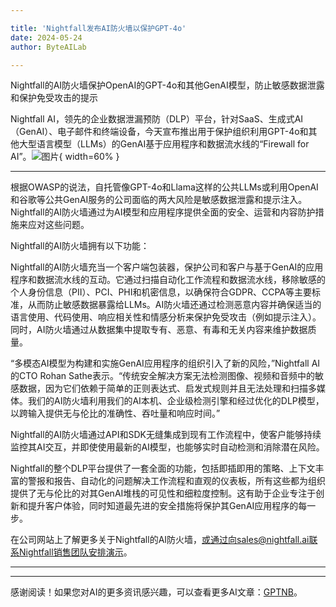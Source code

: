 ```yaml
---

title: 'Nightfall发布AI防火墙以保护GPT-4o'
date: 2024-05-24
author: ByteAILab

---
```


Nightfall的AI防火墙保护OpenAI的GPT-4o和其他GenAI模型，防止敏感数据泄露和保护免受攻击的提示

Nightfall AI，领先的企业数据泄漏预防（DLP）平台，针对SaaS、生成式AI（GenAI）、电子邮件和终端设备，今天宣布推出用于保护组织利用GPT-4o和其他大型语言模型（LLMs）的GenAI基于应用程序和数据流水线的“Firewall for AI”。![图片](https://ai-techpark.com/wp-content/uploads/2024/05/Nightfall-960x540.jpg){ width=60% }

---


根据OWASP的说法，自托管像GPT-4o和Llama这样的公共LLMs或利用OpenAI和谷歌等公共GenAI服务的公司面临的两大风险是敏感数据泄露和提示注入。Nightfall的AI防火墙通过为AI模型和应用程序提供全面的安全、运营和内容防护措施来应对这些问题。

Nightfall的AI防火墙拥有以下功能：

Nightfall的AI防火墙充当一个客户端包装器，保护公司和客户与基于GenAI的应用程序和数据流水线的互动。它通过扫描自动化工作流程和数据流水线，移除敏感的个人身份信息（PII）、PCI、PHI和机密信息，以确保符合GDPR、CCPA等主要标准，从而防止敏感数据暴露给LLMs。AI防火墙还通过检测恶意内容并确保适当的语言使用、代码使用、响应相关性和情感分析来保护免受攻击（例如提示注入）。同时，AI防火墙通过从数据集中提取专有、恶意、有毒和无关内容来维护数据质量。

“多模态AI模型为构建和实施GenAI应用程序的组织引入了新的风险，”Nightfall AI的CTO Rohan Sathe表示。“传统安全解决方案无法检测图像、视频和音频中的敏感数据，因为它们依赖于简单的正则表达式、启发式规则并且无法处理和扫描多媒体。我们的AI防火墙利用我们的AI本机、企业级检测引擎和经过优化的DLP模型，以跨输入提供无与伦比的准确性、吞吐量和响应时间。”

Nightfall的AI防火墙通过API和SDK无缝集成到现有工作流程中，使客户能够持续监控其AI交互，并即使使用最新的AI模型，也能够实时自动检测和消除潜在风险。

Nightfall的整个DLP平台提供了一套全面的功能，包括即插即用的策略、上下文丰富的警报和报告、自动化的问题解决工作流程和直观的仪表板，所有这些都为组织提供了无与伦比的对其GenAI堆栈的可见性和细粒度控制。这有助于企业专注于创新和提升客户体验，同时知道最先进的安全措施将保护其GenAI应用程序的每一步。

在公司网站上了解更多关于Nightfall的AI防火墙，或通过向sales@nightfall.ai联系Nightfall销售团队安排演示。


---
---
感谢阅读！如果您对AI的更多资讯感兴趣，可以查看更多AI文章：[GPTNB](https://gptnb.com)。